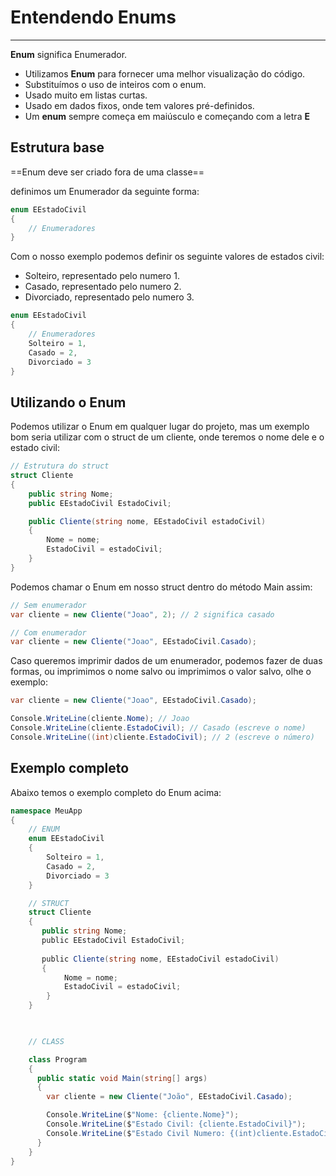 # Entendendo Enums
---

__Enum__ significa Enumerador.

- Utilizamos __Enum__ para fornecer uma melhor visualização do código.
- Substituímos o uso de inteiros com o enum.
- Usado muito em listas curtas.
- Usado em dados fixos, onde tem valores pré-definidos.
- Um __enum__ sempre começa em maiúsculo e começando com a letra __E__

## Estrutura base

==Enum deve ser criado fora de uma classe==

definimos um Enumerador da seguinte forma:

```csharp
enum EEstadoCivil
{
	// Enumeradores
}
```

Com o nosso exemplo podemos definir os seguinte valores de estados civil:
- Solteiro, representado pelo numero 1.
- Casado, representado pelo numero 2.
- Divorciado, representado pelo numero 3.

```csharp
enum EEstadoCivil
{
	// Enumeradores
	Solteiro = 1,
	Casado = 2,
	Divorciado = 3
}
```

## Utilizando o Enum

Podemos utilizar o Enum em qualquer lugar do projeto, mas um exemplo bom seria utilizar com o struct de um cliente, onde teremos o nome dele e o estado civil:

```csharp
// Estrutura do struct
struct Cliente
{
	public string Nome;
	public EEstadoCivil EstadoCivil;

	public Cliente(string nome, EEstadoCivil estadoCivil)
	{
		Nome = nome;
		EstadoCivil = estadoCivil;
	}
}
```

Podemos chamar o Enum em nosso struct dentro do método Main assim:

```csharp
// Sem enumerador
var cliente = new Cliente("Joao", 2); // 2 significa casado

// Com enumerador
var cliente = new Cliente("Joao", EEstadoCivil.Casado);
```

Caso queremos imprimir dados de um enumerador, podemos fazer de duas formas, ou imprimimos o nome salvo ou imprimimos o valor salvo, olhe o exemplo:

```csharp
var cliente = new Cliente("Joao", EEstadoCivil.Casado);

Console.WriteLine(cliente.Nome); // Joao
Console.WriteLine(cliente.EstadoCivil); // Casado (escreve o nome)
Console.WriteLine((int)cliente.EstadoCivil); // 2 (escreve o número)
```

## Exemplo completo

Abaixo temos o exemplo completo do Enum acima:

```csharp
namespace MeuApp
{
    // ENUM
    enum EEstadoCivil
    {
        Solteiro = 1,
        Casado = 2,
        Divorciado = 3
    }

    // STRUCT
    struct Cliente
    {
       public string Nome;
       public EEstadoCivil EstadoCivil;
  
       public Cliente(string nome, EEstadoCivil estadoCivil)
       {
            Nome = nome;
            EstadoCivil = estadoCivil;
        }
    }

  

    // CLASS

    class Program
    {
      public static void Main(string[] args)
      {
        var cliente = new Cliente("João", EEstadoCivil.Casado);

        Console.WriteLine($"Nome: {cliente.Nome}");
        Console.WriteLine($"Estado Civil: {cliente.EstadoCivil}");
        Console.WriteLine($"Estado Civil Numero: {(int)cliente.EstadoCivil}");
      }
    }
}
```


